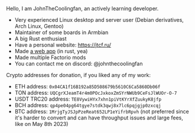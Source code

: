 Hello, I am JohnTheCoolingfan, an actively learning developer.

- Very experienced Linux desktop and server user (Debian derivatives, Arch Linux, Gentoo)
- Maintainer of some boards in Armbian
- A big Rust enthusiast
- Have a personal website: https://jtcf.ru/
- Made [a web app](https://johnthecoolingfan.github.io/factorio-web-calculator/) (in rust, yea)
- Made multiple Factorio mods
- You can contact me on discord: @johnthecoolingfan

Crypto addresses for donation, if you liked any of my work:
* ETH address: `0x04CA1f16B192a85D508679b5610C6Ca5860Db06f`
* TON address: `UQCgrXJeamT4r4m0POcJxkoxZmSYrNWUb9CeFsJlWUOr-O-7`
* USDT TRC20 address: `TE8VywiHYx7xhn1piVtKYrXfZuukyK8jfp`
* BCH address: `qp4pe04pg64tgye7stdk3qwj8x7lc6pqjgjp0zxcqj`
* BTC address: `1MrjgTyJSJpPzeReat652LP1eYifrbRpvh` (not preferred since it's harder to convert and can have throughput issues and large fees, like on May 8th 2023)

